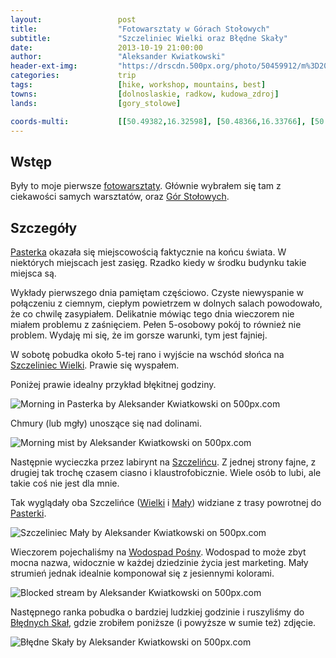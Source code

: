 ```yaml
---
layout:                 post
title:                  "Fotowarsztaty w Górach Stołowych"
subtitle:               "Szczeliniec Wielki oraz Błędne Skały"
date:                   2013-10-19 21:00:00
author:                 "Aleksander Kwiatkowski"
header-ext-img:         "https://drscdn.500px.org/photo/50459912/m%3D2048/750b58d4934278a4818697c526d28c90"
categories:             trip
tags:                   [hike, workshop, mountains, best]
towns:                  [dolnoslaskie, radkow, kudowa_zdroj]
lands:                  [gory_stolowe]

coords-multi:           [[50.49382,16.32598], [50.48366,16.33766], [50.48498,16.34238]]
---
```


[wiki-gory-stolowe]:            https://pl.wikipedia.org/wiki/G%C3%B3ry_Sto%C5%82owe
[wiki-szczeliniec]:             https://pl.wikipedia.org/wiki/Szczeliniec_Wielki
[wiki-pasterka]:                https://pl.wikipedia.org/wiki/Pasterka_(wojew%C3%B3dztwo_dolno%C5%9Bl%C4%85skie)
[wiki-szczeliniec-maly]:        https://pl.wikipedia.org/wiki/Szczeliniec_Ma%C5%82y
[wiki-posna]:                   https://pl.wikipedia.org/wiki/Po%C5%9Bna
[wiki-bledne-skaly]:            https://pl.wikipedia.org/wiki/B%C5%82%C4%99dne_Ska%C5%82y

[fotowarsztaty]:                http://fotowarsztaty.com/component/k2/item/73-16-18-pazdziernika-sudeckie-fotowarsztaty-na-koncu-swiata

Wstęp
-----

Były to moje pierwsze [fotowarsztaty][fotowarsztaty]. Głównie wybrałem się tam z ciekawości samych warsztatów, oraz
[Gór Stołowych][wiki-gory-stolowe].

Szczegóły
---------

[Pasterka][wiki-pasterka] okazała się miejscowością faktycznie na końcu świata. W niektórych
miejscach jest zasięg. Rzadko kiedy w środku budynku takie miejsca są.

Wykłady pierwszego dnia pamiętam częściowo. Czyste niewyspanie w połączeniu z ciemnym, ciepłym powietrzem w
dolnych salach powodowało, że co chwilę zasypiałem. Delikatnie mówiąc tego dnia wieczorem nie miałem
problemu z zaśnięciem. Pełen 5-osobowy pokój to również nie problem. Wydaję mi się, że im gorsze
warunki, tym jest fajniej.

W sobotę pobudka około 5-tej rano i wyjście na wschód słońca na [Szczeliniec Wielki][wiki-szczeliniec].
Prawie się wyspałem.

Poniżej prawie idealny przykład błękitnej godziny.

<div class='pixels-photo'>
  <p>
    <img src='https://drscdn.500px.org/photo/49679074/m%3D900/4820966e90433c4a55a2b7da313ac5ab' alt='Morning in Pasterka by Aleksander Kwiatkowski on 500px.com'>
  </p>
  <a href='https://500px.com/photo/49679074/morning-in-pasterka-by-aleksander-kwiatkowski' alt='Morning in Pasterka by Aleksander Kwiatkowski on 500px.com'></a>
</div>
<script type='text/javascript' src='https://500px.com/embed.js'></script>

Chmury (lub mgły) unoszące się nad dolinami.

<div class='pixels-photo'>
  <p>
    <img src='https://drscdn.500px.org/photo/49736582/m%3D900/1c70e1425046502ebf17e67773e788c5' alt='Morning mist by Aleksander Kwiatkowski on 500px.com'>
  </p>
  <a href='https://500px.com/photo/49736582/morning-mist-by-aleksander-kwiatkowski' alt='Morning mist by Aleksander Kwiatkowski on 500px.com'></a>
</div>
<script type='text/javascript' src='https://500px.com/embed.js'></script>

Następnie wycieczka przez labirynt na [Szczelińcu][wiki-szczeliniec]. Z jednej strony fajne, z drugiej tak trochę
czasem ciasno i klaustrofobicznie. Wiele osób to lubi, ale takie coś nie jest dla mnie.

Tak wyglądały oba Szczelińce ([Wielki][wiki-szczeliniec] i [Mały][wiki-szczeliniec-maly]) widziane z trasy powrotnej
do [Pasterki][wiki-pasterka].

<div class='pixels-photo'>
  <p>
    <img src='https://drscdn.500px.org/photo/50135702/m%3D900/147418c9539085da4533f3dca66b0097' alt='Szczeliniec Mały by Aleksander Kwiatkowski on 500px.com'>
  </p>
  <a href='https://500px.com/photo/50135702/szczeliniec-ma%C5%82y-by-aleksander-kwiatkowski' alt='Szczeliniec Mały by Aleksander Kwiatkowski on 500px.com'></a>
</div>
<script type='text/javascript' src='https://500px.com/embed.js'></script>

Wieczorem pojechaliśmy na [Wodospad Pośny][wiki-posna]. Wodospad to może zbyt mocna nazwa, widocznie
w każdej dziedzinie życia jest marketing. Mały strumień jednak idealnie komponował się z jesiennymi kolorami.

<div class='pixels-photo'>
  <p>
    <img src='https://drscdn.500px.org/photo/51344852/m%3D900/30f880d860f9d6db0623ebb58e7e3d4b' alt='Blocked stream by Aleksander Kwiatkowski on 500px.com'>
  </p>
  <a href='https://500px.com/photo/51344852/blocked-stream-by-aleksander-kwiatkowski' alt='Blocked stream by Aleksander Kwiatkowski on 500px.com'></a>
</div>
<script type='text/javascript' src='https://500px.com/embed.js'></script>

Następnego ranka pobudka o bardziej ludzkiej godzinie i ruszyliśmy do [Błędnych Skał][wiki-bledne-skaly],
gdzie zrobiłem poniższe (i powyższe w sumie też) zdjęcie.

<div class='pixels-photo'>
  <p>
    <img src='https://drscdn.500px.org/photo/50459912/m%3D900/ea103f673b0c22497967978fe9975b7b' alt='Błędne Skały by Aleksander Kwiatkowski on 500px.com'>
  </p>
  <a href='https://500px.com/photo/50459912/b%C5%82%C4%99dne-ska%C5%82y-by-aleksander-kwiatkowski' alt='Błędne Skały by Aleksander Kwiatkowski on 500px.com'></a>
</div>
<script type='text/javascript' src='https://500px.com/embed.js'></script>
